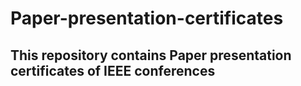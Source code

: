 # Paper-presentation-certificates

## This repository contains Paper presentation certificates of IEEE conferences
